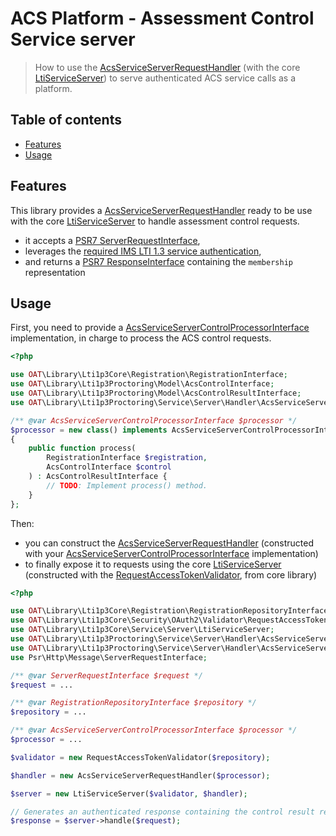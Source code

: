 # ACS Platform - Assessment Control Service server

> How to use the [AcsServiceServerRequestHandler](../../src/Service/Server/Handler/AcsServiceServerRequestHandler.php) (with the core [LtiServiceServer](https://github.com/oat-sa/lib-lti1p3-core/blob/master/src/Service/Server/LtiServiceServer.php)) to serve authenticated ACS service calls as a platform.

## Table of contents

- [Features](#features)
- [Usage](#usage)

## Features

This library provides a [AcsServiceServerRequestHandler](../../src/Service/Server/Handler/AcsServiceServerRequestHandler.php) ready to be use with the core [LtiServiceServer](https://github.com/oat-sa/lib-lti1p3-core/blob/master/src/Service/Server/LtiServiceServer.php) to handle assessment control requests.

- it accepts a [PSR7 ServerRequestInterface](https://www.php-fig.org/psr/psr-7/#321-psrhttpmessageserverrequestinterface),
- leverages the [required IMS LTI 1.3 service authentication](https://www.imsglobal.org/spec/security/v1p0/#securing_web_services),
- and returns a [PSR7 ResponseInterface](https://www.php-fig.org/psr/psr-7/#33-psrhttpmessageresponseinterface) containing the `membership` representation

## Usage

First, you need to provide a [AcsServiceServerControlProcessorInterface](../../src/Service/Server/Processor/AcsServiceServerControlProcessorInterface.php) implementation, in charge to process the ACS control requests.

```php
<?php

use OAT\Library\Lti1p3Core\Registration\RegistrationInterface;
use OAT\Library\Lti1p3Proctoring\Model\AcsControlInterface;
use OAT\Library\Lti1p3Proctoring\Model\AcsControlResultInterface;
use OAT\Library\Lti1p3Proctoring\Service\Server\Handler\AcsServiceServerControlProcessorInterface;

/** @var AcsServiceServerControlProcessorInterface $processor */
$processor = new class() implements AcsServiceServerControlProcessorInterface 
{
    public function process(
        RegistrationInterface $registration,
        AcsControlInterface $control
    ) : AcsControlResultInterface {
        // TODO: Implement process() method.
    }
};
```

Then:
- you can construct the [AcsServiceServerRequestHandler](../../src/Service/Server/Handler/AcsServiceServerRequestHandler.php) (constructed with your [AcsServiceServerControlProcessorInterface](../../src/Service/Server/Processor/AcsServiceServerControlProcessorInterface.php) implementation)
- to finally expose it to requests using the core [LtiServiceServer](https://github.com/oat-sa/lib-lti1p3-core/blob/master/src/Service/Server/LtiServiceServer.php) (constructed with the [RequestAccessTokenValidator](https://github.com/oat-sa/lib-lti1p3-core/blob/master/src/Security/OAuth2/Validator/RequestAccessTokenValidator.php), from core library)

```php
<?php

use OAT\Library\Lti1p3Core\Registration\RegistrationRepositoryInterface;
use OAT\Library\Lti1p3Core\Security\OAuth2\Validator\RequestAccessTokenValidator;
use OAT\Library\Lti1p3Core\Service\Server\LtiServiceServer;
use OAT\Library\Lti1p3Proctoring\Service\Server\Handler\AcsServiceServerControlProcessorInterface;
use OAT\Library\Lti1p3Proctoring\Service\Server\Handler\AcsServiceServerRequestHandler;
use Psr\Http\Message\ServerRequestInterface;

/** @var ServerRequestInterface $request */
$request = ...

/** @var RegistrationRepositoryInterface $repository */
$repository = ...

/** @var AcsServiceServerControlProcessorInterface $processor */
$processor = ...

$validator = new RequestAccessTokenValidator($repository);

$handler = new AcsServiceServerRequestHandler($processor);

$server = new LtiServiceServer($validator, $handler);

// Generates an authenticated response containing the control result representation
$response = $server->handle($request);
```
